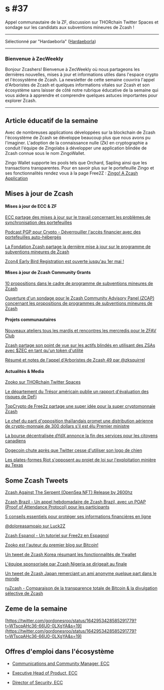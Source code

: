 # s #37

Appel communautaire de la ZF, discussion sur THORchain Twitter Spaces et sondage sur les candidats aux subventions mineures de Zcash !

---

Sélectionné par "Hardaeborla"  ([Hardaeborla](https://twitter.com/ayanlajaadebola))

---

### Bienvenue à ZecWeekly

Bonjour Zcashers! Bienvenue à ZecWeekly où nous partageons les dernières nouvelles, mises à jour et informations utiles dans l'espace crypto et l'écosystème de Zcash.
La newsletter de cette semaine couvrira l'appel d'Arboristes de Zcash et quelques informations vitales sur Zcash et son écosystème sans laisser de côté notre rubrique éducative de la semaine qui vous aidera à apprendre et comprendre quelques astuces importantes pour explorer Zcash.

---

## Article éducatif de la semaine

Avec de nombreuses applications développées sur la blockchain de Zcash l'écosystème de Zcash se développe beaucoup plus que nous avons pu l'imaginer. L'adoption de la connaissance nulle (Zk) en cryptographie a conduit l'équipe de Zingolabs à développer une application blindée de Zcash connue sous le nom ZingoWallet.

Zingo Wallet supporte les pools tels que Orchard, Sapling ainsi que les transactions transparentes. Pour en savoir plus sur le portefeuille Zingo et ses fonctionnalités rendez vous à la page Free2Z :
[Zingo! A Zcash Application](https://free2z.cash/zingolabs/zpage/zingo-a-zcash-application) 




## Mises à jour de Zcash


#### Mises à jour de ECC & ZF 

[ECC partage des mises à jour sur le travail concernant les problèmes de synchronisation des portefeuilles](https://twitter.com/ElectricCoinCo/status/1644411130339631135?s=19) 

[Podcast PGP pour Crypto - Déverrouiller l'accès financier avec des portefeuilles auto-hébergés](https://twitter.com/ElectricCoinCo/status/1643633893550043136?t=N4xxx1OOofVMRRTRW7HdBQ&s=19)

[La Fondation Zcash partage la dernière mise à jour sur le programme de subventions mineures de Zcash](https://twitter.com/ZcashFoundation/status/1642953605371002880?t=ieY0rFlN_I6ramlyD5Z4ew&s=19) 

[Zcon4 Early Bird Registration est ouverte jusqu'au 1er mai !](https://twitter.com/ZcashFoundation/status/1643349197855289346)



#### Mises à jour de Zcash Community Grants

[10 propositions dans le cadre de programme de subventions mineures de Zcash](https://zfnd.org/minor-grants-applications-april-2023/) 

[Ouverture d'un sondage pour le Zcash Community Advisory Panel (ZCAP) concernant les propositions de programmes de subventions mineures de Zcash](https://vote.heliosvoting.org/helios/elections/98ab74d8-d22f-11ed-ba5a-420e8d4c05c8/voters/list?limit=165) 

#### Projets communautaires

[Nouveaux ateliers tous les mardis et rencontres les mercredis pour le ZFAV Club](https://twitter.com/ZFAVClub/status/1642868461255761921)

[Zcash partage son point de vue sur les actifs blindés en utilisant des ZSAs avec $ZEC en tant qu'un token d'utilité](https://twitter.com/zcash/status/1643991343721742336?t=-R-45bSDwVniPigkQYQw_Q&s=19)  

[Résumé et notes de l'appel d'Arboristes de Zcash 49 par @zksquirrel](https://twitter.com/zksquirrel/status/1644115391575105537?t=KV3Yx99YrdSVz6p_XKSW4Q&s=19) 



#### 	Actualités & Media

[Zooko sur THORchain Twitter Spaces](https://twitter.com/Crypto2Ye/status/1644443568713478144)

[Le département du Trésor américain publie un rapport d'évaluation des risques de DeFi](https://home.treasury.gov/system/files/136/DeFi-Risk-Full-Review.pdf)

[TopCrypto de Free2z partage une super idée pour la super cryptomonnaie Zcash](https://free2z.cash/TopCrypto/zpage/super-idea-for-zcash-super-cryptocurrency-zcash-is-money-crypto-and-energy-for-everyone)

[Le chef du parti d'opposition thaïlandais promet une distribution aérienne de crypto-monnaie de 300 dollars s'il est élu Premier ministre](https://fr.cryptonews.com/exclusives/election-premier-ministre-thailande-chef-opposition-promet-300-dollars-crypto.htm)

[La bourse décentralisée dYdX annonce la fin des services pour les citoyens canadiens](https://cointelegraph.com/news/decentralized-exchange-dydx-announces-winding-down-of-services-for-canadian-users)

[Dogecoin chute après que Twitter cesse d'utiliser son logo de chien ](https://cryptoast.fr/fin-dogecoin-twitter-memecoin-redescend-aussi-vite-monte/) 

[Les plates-formes Riot s'opposent au projet de loi sur l'exploitation minière au Texas](https://blockworks.co/news/riot-dislikes-texas-mining-bill)




## Some Zcash Tweets

[Zcash Against The Serpent (OpenSea NFT) Release by 2600hz](https://twitter.com/ZcashForum/status/1644362151468085249?t=kLWfugZWeiQsnC04KyMqFg&s=19) 

[Zcash Brazil - Un appel hebdomadaire de Zcash Brazil, avec un POAP (Proof of Attendance Protocol) pour les participants](https://twitter.com/zcashbrazil/status/1643689783879688197)

[5 conseils essentiels pour protéger ses informations financières en ligne](https://twitter.com/alberdioni8406_/status/1644195310850195456?t=ariioBhrD16fjwXDO-Y8FQ&s=19) 

[@doloreasamoaio sur Luck2Z](https://twitter.com/doloresampaio/status/1644132515727245312?t=VqJ6DYs-NoaBBe8xhrH4Yw&s=19) 

[Zcash Espanol - Un tutoriel sur Free2z en Espagnol](https://www.youtube.com/watch?v=9QqXt8ubyRc)

[Zooko est l'auteur du premier blog sur Bitcoin!](https://twitter.com/ThorTorrens/status/1643293060271333383)

[Un tweet de Zcash Korea résumant les fonctionnalités de Ywallet](https://twitter.com/zaos1004/status/1644878157261209601)

[L'équipe sponsorisée par Zcash Nigeria se dirigeait au finale](https://twitter.com/ZcashNigeria/status/1644997132225593346)

[Un tweet de Zcash Japan remerciant un ami anonyme quelque part dans le monde](https://twitter.com/ZcashJP/status/1645072958262763520)

[ruZcash - Comparaison de la transparence totale de Bitcoin & la divulgation sélective de Zcash](https://twitter.com/RuZcash/status/1644563885603553281)




## Zeme de la semaine

[https://twitter.com/gordonesroo/status/1642953428585291779?t=WTscpAHc36-66U0-0LXgYA&s=19](https://twitter.com/gordonesroo/status/1642953428585291779?t=WTscpAHc36-66U0-0LXgYA&s=19) 

## Offres d'emploi dans l'écosystème

- [Communications and Community Manager, ECC](https://apply.workable.com/electric-coin-company/j/0EB27EE759/)

- [Executive Head of Product, ECC](https://apply.workable.com/electric-coin-company/j/6ACEC09B90/)

- [Director of Security, ECC](https://apply.workable.com/electric-coin-company/j/E68A4C20E2/)
